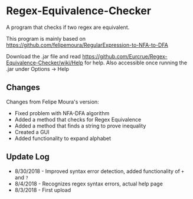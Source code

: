 # Regex-Equivalence-Checker
A program that checks if two regex are equivalent.

This program is mainly based on <https://github.com/felipemoura/RegularExpression-to-NFA-to-DFA>

Download the .jar file and read <https://github.com/Eurcrue/Regex-Equivalence-Checker/wiki/Help> for help. Also accessible once running the .jar under Options -> Help

## Changes

Changes from Felipe Moura's version:

* Fixed problem with NFA-DFA algorithm
* Added a method that checks for Regex Equivalence
* Added a method that finds a string to prove inequality
* Created a GUI
* Added functionality to expand alphabet

## Update Log

* 8/30/2018 - Improved syntax error detection, added functionality of `+` and `?`
* 8/4/2018 - Recognizes regex syntax errors, actual help page
* 8/3/2018 - First upload
